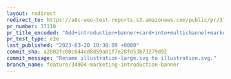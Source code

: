 ```yaml
---
layout: redirect
redirect_to: https://a8c-woo-test-reports.s3.amazonaws.com/public/pr/37110/e2e/index.html
pr_number: 37110
pr_title_encoded: "Add+introduction+banner+card+into+multichannel+marketing+page"
pr_test_type: e2e
last_published: "2023-03-20 10:38:09 +0000"
commit_sha: a2b02fc00c044cd8d59a01f7e28fd53b73279d92
commit_message: "Rename illustration-large.svg to illustration.svg."
branch_name: feature/34904-marketing-introduction-banner
---
```

